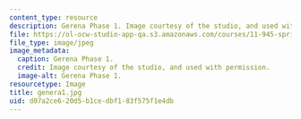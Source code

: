```yaml
---
content_type: resource
description: Gerena Phase 1. Image courtesy of the studio, and used with permission.
file: https://ol-ocw-studio-app-qa.s3.amazonaws.com/courses/11-945-springfield-studio-spring-2004/d07a2ce620d5b1cedbf183f575f1e4db_genera1.jpg
file_type: image/jpeg
image_metadata:
  caption: Gerena Phase 1.
  credit: Image courtesy of the studio, and used with permission.
  image-alt: Gerena Phase 1.
resourcetype: Image
title: genera1.jpg
uid: d07a2ce6-20d5-b1ce-dbf1-83f575f1e4db
---
```

